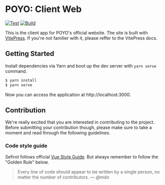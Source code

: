 # POYO: Client Web

[![Test](https://github.com/poyo-fc/poyo-client-web/actions/workflows/test.yml/badge.svg)](https://github.com/poyo-fc/poyo-client-web/actions/workflows/test.yml)
[![Build](https://github.com/poyo-fc/poyo-client-web/actions/workflows/build.yml/badge.svg)](https://github.com/poyo-fc/poyo-client-web/actions/workflows/build.yml)

This is the client app for POYO's official website. The site is built with [VitePress](https://vitepress.vuejs.org/). If you're not familier with it, please reffer to the VitePress docs.

## Getting Started

Install dependencies via Yarn and boot up the dev server with `yarn serve` command.

```bash
$ yarn install
$ yarn serve
```

Now you can access the application at http://localhost:3000.

## Contribution

We're really excited that you are interested in contributing to the project. Before submitting your contribution though, please make sure to take a moment and read through the following guidelines.

### Code style guide

Sefirot follows official [Vue Style Guide](https://v3.vuejs.org/style-guide/). But always remember to follow the "Golden Rule" below.

> Every line of code should appear to be written by a single person, no matter the number of contributors.
> &mdash; <cite>@mdo</cite>
